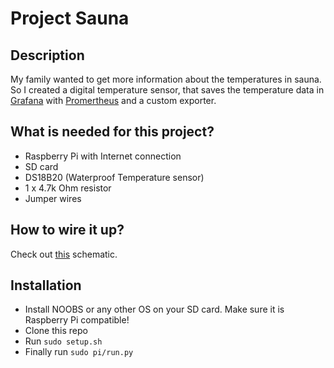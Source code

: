 # Project Sauna

## Description
My family wanted to get more information about the temperatures in sauna. 
So I created a digital temperature sensor, that saves the temperature data in [Grafana](https://grafana.com/) with [Promertheus](https://prometheus.io/) and a custom exporter.

## What is needed for this project?

- Raspberry Pi with Internet connection
- SD card
- DS18B20 (Waterproof Temperature sensor)
- 1 x 4.7k Ohm resistor
- Jumper wires

## How to wire it up?

Check out [this](Schematic.pdf) schematic.

## Installation

- Install NOOBS or any other OS on your SD card. Make sure it is Raspberry Pi compatible!
- Clone this repo
- Run `sudo setup.sh`
- Finally run `sudo pi/run.py`